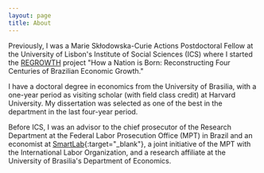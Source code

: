 ```yaml
---
layout: page
title: About
---
```


Previously, I was a Marie Skłodowska-Curie Actions Postdoctoral Fellow at the University of Lisbon's Institute of Social Sciences (ICS) where I started the [REGROWTH](https://gbrlambais.github.io/regrowth) project "How a Nation is Born: Reconstructing Four Centuries of Brazilian Economic Growth."

I have a doctoral degree in economics from the University of Brasilia, with a one-year period as visiting scholar (with field class credit) at Harvard University. My dissertation was selected as one of the best in the department in the last four-year period.

Before ICS, I was an advisor to the chief prosecutor of the Research Department at the Federal Labor Prosecution Office (MPT) in Brazil and an economist at [SmartLab](https://smartlabbr.org/){:target="_blank"}, a joint initiative of the MPT with the International Labor Organization, and a research affiliate at the University of Brasilia's Department of Economics.